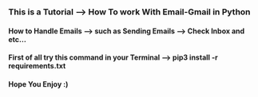 ### This is a Tutorial --> How To work With Email-Gmail in Python
#### How to Handle Emails --> such as Sending Emails --> Check Inbox and etc...
#### First of all try this command in your Terminal --> pip3 install -r requirements.txt
#### Hope You Enjoy :)
